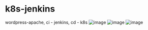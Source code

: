 # k8s-jenkins
wordpress-apache, ci - jenkins, cd - k8s
![image](https://user-images.githubusercontent.com/97964258/205616777-073e9601-4dea-4d68-98b1-020974e4a5fa.png)
![image](https://user-images.githubusercontent.com/97964258/205616798-951df426-20e8-45fa-81c5-01b310bda796.png)
![image](https://user-images.githubusercontent.com/97964258/205617301-a7f18bec-9c34-435b-b52b-2b024c63273f.png)
